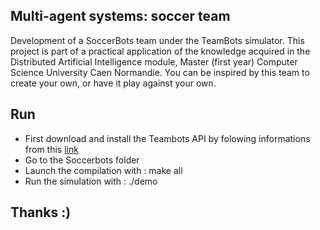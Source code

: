 ## Multi-agent systems: soccer team
Development of a SoccerBots team under the TeamBots simulator. This project is part of a practical application of the knowledge acquired in the Distributed Artificial Intelligence module, Master (first year) Computer Science University Caen Normandie.
You can be inspired by this team to create your own, or have it play against your own.

## Run
- First download and install the Teambots API by folowing informations from this [link](https://www.cs.cmu.edu/~trb/TeamBots/#APPLICATIONS)
- Go to the Soccerbots folder
- Launch the compilation with : make all
- Run the simulation with : ./demo

## Thanks :)
